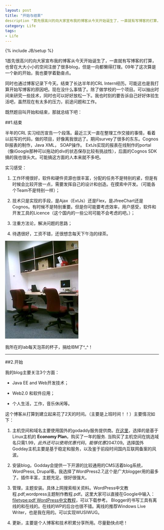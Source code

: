 ```yaml
---
layout: post
title: "开始与结束"
description "首先很高兴的向大家宣布我的博客从今天开始诞生了，一直就有写博客的打算，也曾在大大小小的空间注册了很多blog，但是一向都懒得打理。09年了这次算是一个新的开始，我也要学着勤奋点。"
category: Life
tags:
- Life
---
```


{% include JB/setup %}

1首先很高兴的向大家宣布我的博客从今天开始诞生了，一直就有写博客的打算，也曾在大大小小的空间注册了很多blog，但是一向都懒得打理。09年了这次算是一个新的开始，我也要学着勤奋点。

同时也通过博客记录下今天。结束了长达半年的CRL Intern经历。可能这也是我打算开始写博客的原因吧。现在没什么事情了。除了做学校的一个项目。可以抽出时间来研究一些技术，同时也可以好好放松一下。我也时刻的要告诉自己好好体验生活吧，虽然现在有太多的压力，前途问题和工作。

既然题目叫开始和结束，那就总结下吧：

##1.结束

半年的CRL 实习经历宣告一个段落。最近三天一直在整理工作交接的事情，看着以前写的代码，做的项目，好像离我很远了。期间survey了很多的东东。Cognos BI报表的制作，Java XML， SOAP操作。 ExtJs实现的报表在线制作的portal（像iGoogle那种可以拖动的div的状态保存比较有挑战性），后面的Cognos SDK搞的我也很头大。可能搞这方面的人本来就不多吧。


实习感受：

1. 工作环境很好，软件和硬件资源也很丰富，分配的任务不是特别的紧，但是有时候会比较开放一点，需要发挥自己的设计和创造。在摸索中开发。（可能各个Team不是特别一样）；  

2. 技术只是实现的手段，是Ajax（ExtJs）还是Flex，是JfreeChart还是Cognos。有时候不是特别重要。但是你可能要考虑效率，用户感受，软件和开发工具的Licence（这个国内的一些公司可能不会考虑的吧。）；  

3. 注重方法论，解决问题的思路；  

4. 待遇很好，工资不错，还很想念每天下午泡的绿茶。  


![cup](/assets/uploads/2009/04/ph20090403144634.jpg)


我所在的lab每天泡茶的杯子，捐给IBM了^_^！  

----------------

##2.开始

我的blog主要关注3个方面：

- Java EE and Web开发技术；

- Web2.0 和软件应用；  

- 个人生活，工作，音乐休闲等。

这个博客从打算到建立起来花了2天的时间。（主要是上班时间！！）主要情况如下：

1. 主机空间和域名主要使用国外的godaddy服务提供商。[在这里](http://www.godaddy.com)，选择的是基于Linux主机的 **Economy Plan**，购买了一年的服务. 当购买了主机空间在挑选域名只需$1.99，此外还可以使用优惠代码，能够优惠20%，具体操作和介绍参考了：Godday美国主机推荐，[在这里](http://godaddy.idcspy.com/)。用visa信用卡支付整个过程很顺利。总共$47.09。选择国外Godday主机主要是基于稳定和服务，以及鉴于前段时间国内互联网备案的风波。

2. 安装blog，Godday会提供一下开源的比较通用的CMS活着blog系统，WordPress, Drupal等。我选择了WordPress2.7,这个是广大blogger用的最多了。插件丰富，主题充足。很好很强大。

3. 管理，主题安装。具体上网搜索相关资料。WordPress中文教程.pdf,wordpress主题制作教程.pdf。这里大家可以直接在Google中输入：[filetype:pdf WordPress中文教程](http://www.google.cn/search?hl=zh-CN&amp;newwindow=1&amp;ei=_mHWSeOuF82JkQWH-uHNBA&amp;sa=X&amp;oi=spell&amp;resnum=1&amp;ct=result&amp;cd=1&amp;q=filetype%3Apdf+WordPress%E4%B8%AD%E6%96%87%E6%95%99%E7%A8%8B&amp;spell=1)，可以下载参考。 Blogger的书写工具有离线的和在线的。在线的WP的后台也很不错。离线的推荐Windows Live Writer，也是我在用的。可以实现WUSIWUG。

4. 更新，主要是个人博客和技术积累分享所用。尽量勤快点吧！

